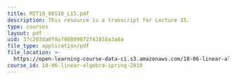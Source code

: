 ```yaml
---
title: MIT18_06S10_L15.pdf
description: This resource is a transcript for Lecture 15.
type: courses
layout: pdf
uid: 37c203da0f0a780809072f41816a3a8a
file_type: application/pdf
file_location: >-
  https://open-learning-course-data-ci.s3.amazonaws.com/18-06-linear-algebra-spring-2010/37c203da0f0a780809072f41816a3a8a_MIT18_06S10_L15.pdf
course_id: 18-06-linear-algebra-spring-2010
---
```

